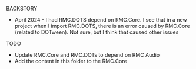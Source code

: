 BACKSTORY
* April 2024 - I had RMC.DOTS depend on RMC.Core. I see that in a new project when I import RMC.DOTS, there is an error caused by RMC.Core (related to DOTween). Not sure, but I think that caused other issues

TODO
* Update RMC.Core and RMC.DOTs to depend on RMC Audio
* Add the content in this folder to the RMC.Core